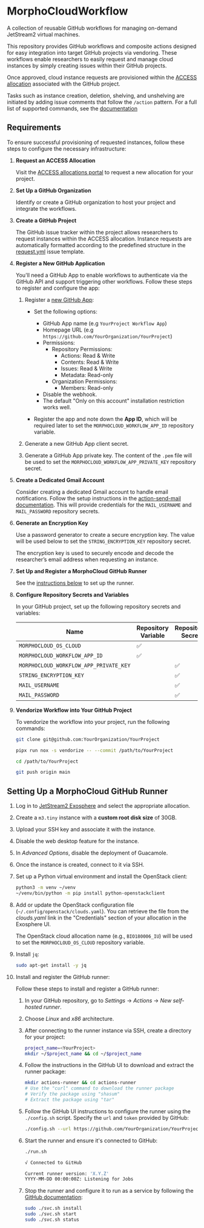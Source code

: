 # MorphoCloudWorkflow

A collection of reusable GitHub workflows for managing on-demand JetStream2
virtual machines.

This repository provides GitHub workflows and composite actions designed for
easy integration into target GitHub projects via vendoring. These workflows
enable researchers to easily request and manage cloud instances by simply
creating issues within their GitHub projects.

Once approved, cloud instance requests are provisioned within the
[ACCESS allocation](https://allocations.access-ci.org/) associated with the
GitHub project.

Tasks such as instance creation, deletion, shelving, and unshelving are
initiated by adding issue comments that follow the `/action` pattern. For a full
list of supported commands, see the [documentation](issue-commands.md)

## Requirements

To ensure successful provisioning of requested instances, follow these steps to
configure the necessary infrastructure:

1. **Request an ACCESS Allocation**

   Visit the [ACCESS allocations portal](https://allocations.access-ci.org/) to
   request a new allocation for your project.

2. **Set Up a GitHub Organization**

   Identify or create a GitHub organization to host your project and integrate
   the workflows.

3. **Create a GitHub Project**

   The GitHub issue tracker within the project allows researchers to request
   instances within the ACCESS allocation. Instance requests are automatically
   formatted according to the predefined structure in the
   [request.yml](.github/ISSUE_TEMPLATE/request.yml) issue template.

4. **Register a New GitHub Application**

   You'll need a GitHub App to enable workflows to authenticate via the GitHub
   API and support triggering other workflows. Follow these steps to register
   and configure the app:

   1. Register a
      [new GitHub App](https://docs.github.com/en/apps/creating-github-apps/registering-a-github-app/registering-a-github-app):

      - Set the following options:

        - GitHub App name (e.g `YourProject Workflow App`)
        - Homepage URL (e.g `https://github.com/YourOrganization/YourProject`)
        - Permissions:
          - Repository Permissions:
            - Actions: Read & Write
            - Contents: Read & Write
            - Issues: Read & Write
            - Metadata: Read-only
          - Organization Permissions:
            - Members: Read-only
        - Disable the webhook.
        - The default "Only on this account" installation restriction works
          well.

      - Register the app and note down the **App ID**, which will be required
        later to set the `MORPHOCLOUD_WORKFLOW_APP_ID` repository variable.

   2. Generate a new GitHub App client secret.

   3. Generate a GitHub App private key. The content of the `.pem` file will be
      used to set the `MORPHOCLOUD_WORKFLOW_APP_PRIVATE_KEY` repository secret.

5. **Create a Dedicated Gmail Account**

   Consider creating a dedicated Gmail account to handle email notifications.
   Follow the setup instructions in the
   [action-send-mail documentation](https://github.com/dawidd6/action-send-mail#gmail).
   This will provide credentials for the `MAIL_USERNAME` and `MAIL_PASSWORD`
   repository secrets.

6. **Generate an Encryption Key**

   Use a password generator to create a secure encryption key. The value will be
   used below to set the `STRING_ENCRYPTION_KEY` repository secret.

   The encryption key is used to securely encode and decode the researcher’s
   email address when requesting an instance.

7. **Set Up and Register a MorphoCloud GitHub Runner**

   See the [instructions below](#setting-up-a-morphocloud-github-runner) to set
   up the runner.

8. **Configure Repository Secrets and Variables**

   In your GitHub project, set up the following repository secrets and
   variables:

   | Name                                   | Repository Variable | Repository Secret  |
   | -------------------------------------- | ------------------- | ------------------ |
   | `MORPHOCLOUD_OS_CLOUD`                 | :white_check_mark:  |                    |
   | `MORPHOCLOUD_WORKFLOW_APP_ID`          | :white_check_mark:  |                    |
   | `MORPHOCLOUD_WORKFLOW_APP_PRIVATE_KEY` |                     | :white_check_mark: |
   | `STRING_ENCRYPTION_KEY`                |                     | :white_check_mark: |
   | `MAIL_USERNAME`                        |                     | :white_check_mark: |
   | `MAIL_PASSWORD`                        |                     | :white_check_mark: |

9. **Vendorize Workflow into Your GitHub Project**

   To vendorize the workflow into your project, run the following commands:

   ```bash
   git clone git@github.com:YourOrganization/YourProject

   pipx run nox -s vendorize -- --commit /path/to/YourProject

   cd /path/to/YourProject

   git push origin main
   ```

## Setting Up a MorphoCloud GitHub Runner

1. Log in to [JetStream2 Exosphere](https://jetstream2.exosphere.app/exosphere/)
   and select the appropriate allocation.

2. Create a `m3.tiny` instance with a **custom root disk size** of 30GB.

3. Upload your SSH key and associate it with the instance.

4. Disable the web desktop feature for the instance.

5. In _Advanced Options_, disable the deployment of Guacamole.

6. Once the instance is created, connect to it via SSH.

7. Set up a Python virtual environment and install the OpenStack client:

   ```bash
   python3 -m venv ~/venv
   ~/venv/bin/python -m pip install python-openstackclient
   ```

8. Add or update the OpenStack configuration file
   (`~/.config/openstack/clouds.yaml`). You can retrieve the file from the
   _clouds.yaml_ link in the "Credentials" section of your allocation in the
   Exosphere UI.

   The OpenStack cloud allocation name (e.g., `BIO180006_IU`) will be used to
   set the `MORPHOCLOUD_OS_CLOUD` repository variable.

9. Install `jq`:

   ```bash
   sudo apt-get install -y jq
   ```

10. Install and register the GitHub runner:

    Follow these steps to install and register a GitHub runner:

    1. In your GitHub repository, go to _Settings_ -> _Actions_ -> _New
       self-hosted runner_.

    2. Choose _Linux_ and _x86_ architecture.

    3. After connecting to the runner instance via SSH, create a directory for
       your project:

       ```bash
       project_name=<YourProject>
       mkdir ~/$project_name && cd ~/$project_name
       ```

    4. Follow the instructions in the GitHub UI to download and extract the
       runner package:

       ```bash
       mkdir actions-runner && cd actions-runner
       # Use the "curl" command to download the runner package
       # Verify the package using "shasum"
       # Extract the package using "tar"
       ```

    5. Follow the GitHub UI instructions to configure the runner using the
       `./config.sh` script. Specify the `url` and `token` provided by GitHub:

       ```bash
       ./config.sh --url https://github.com/YourOrganization/YourProject --token TOKEN
       ```

    6. Start the runner and ensure it's connected to GitHub:

       ```bash
       ./run.sh

       √ Connected to GitHub

       Current runner version: 'X.Y.Z'
       YYYY-MM-DD 00:00:00Z: Listening for Jobs
       ```

    7. Stop the runner and configure it to run as a service by following the
       [GitHub documentation](https://docs.github.com/en/actions/hosting-your-own-runners/managing-self-hosted-runners/configuring-the-self-hosted-runner-application-as-a-service):

       ```bash
       sudo ./svc.sh install
       sudo ./svc.sh start
       sudo ./svc.sh status
       ```

